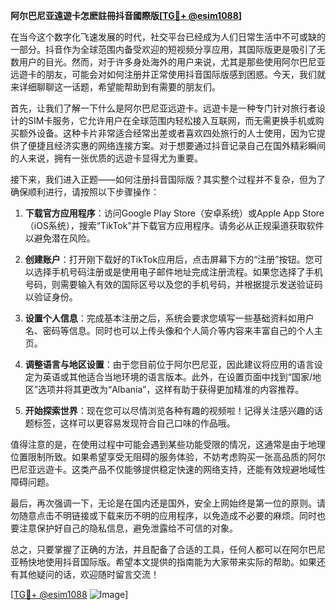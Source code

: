 **阿尔巴尼亚遠遊卡怎麽註冊抖音國際版[[TG💪+ @esim1088](https://t.me/s/esim1088)]**

在当今这个数字化飞速发展的时代，社交平台已经成为人们日常生活中不可或缺的一部分。抖音作为全球范围内备受欢迎的短视频分享应用，其国际版更是吸引了无数用户的目光。然而，对于许多身处海外的用户来说，尤其是那些使用阿尔巴尼亚远遊卡的朋友，可能会对如何注册并正常使用抖音国际版感到困惑。今天，我们就来详细聊聊这一话题，希望能帮助到有需要的朋友们。

首先，让我们了解一下什么是阿尔巴尼亚远遊卡。远遊卡是一种专门针对旅行者设计的SIM卡服务，它允许用户在全球范围内轻松接入互联网，而无需更换手机或购买额外设备。这种卡片非常适合经常出差或者喜欢四处旅行的人士使用，因为它提供了便捷且经济实惠的网络连接方案。对于想要通过抖音记录自己在国外精彩瞬间的人来说，拥有一张优质的远遊卡显得尤为重要。

接下来，我们进入正题——如何注册抖音国际版？其实整个过程并不复杂，但为了确保顺利进行，请按照以下步骤操作：

1. **下载官方应用程序**：访问Google Play Store（安卓系统）或Apple App Store（iOS系统），搜索“TikTok”并下载官方应用程序。请务必从正规渠道获取软件以避免潜在风险。

2. **创建账户**：打开刚下载好的TikTok应用后，点击屏幕下方的“注册”按钮。您可以选择手机号码注册或是使用电子邮件地址完成注册流程。如果您选择了手机号码，则需要输入有效的国际区号以及您的手机号码，并根据提示发送验证码以验证身份。

3. **设置个人信息**：完成基本注册之后，系统会要求您填写一些基础资料如用户名、密码等信息。同时也可以上传头像和个人简介等内容来丰富自己的个人主页。

4. **调整语言与地区设置**：由于您目前位于阿尔巴尼亚，因此建议将应用的语言设定为英语或其他适合当地环境的语言版本。此外，在设置页面中找到“国家/地区”选项并将其更改为“Albania”，这样有助于获得更加精准的内容推荐。

5. **开始探索世界**：现在您可以尽情浏览各种有趣的视频啦！记得关注感兴趣的话题标签，这样可以更容易发现符合自己口味的作品哦。

值得注意的是，在使用过程中可能会遇到某些功能受限的情况，这通常是由于地理位置限制所致。如果希望享受无阻碍的服务体验，不妨考虑购买一张高品质的阿尔巴尼亚远遊卡。这类产品不仅能够提供稳定快速的网络支持，还能有效规避地域性障碍问题。

最后，再次强调一下，无论是在国内还是国外，安全上网始终是第一位的原则。请勿随意点击不明链接或下载来历不明的应用程序，以免造成不必要的麻烦。同时也要注意保护好自己的隐私信息，避免泄露给不可信的对象。

总之，只要掌握了正确的方法，并且配备了合适的工具，任何人都可以在阿尔巴尼亚畅快地使用抖音国际版。希望本文提供的指南能为大家带来实际的帮助。如果还有其他疑问的话，欢迎随时留言交流！

[[TG💪+ @esim1088](https://t.me/s/esim1088) ![Image](https://i.postimg.cc/4NQfJmqS/Snipaste-2025-05-13-00-14-12.png)]